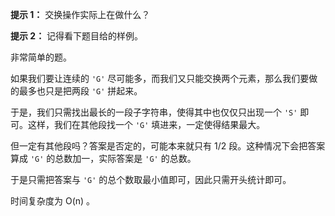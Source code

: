 **提示 1：** 交换操作实际上在做什么？

**提示 2：** 记得看下题目给的样例。

非常简单的题。

如果我们要让连续的 `'G'` 尽可能多，而我们又只能交换两个元素，那么我们要做的最多也只是把两段 `'G'` 拼起来。

于是，我们只需找出最长的一段子字符串，使得其中也仅仅只出现一个 `'S'` 即可。这样，我们在其他段找一个 `'G'` 填进来，一定使得结果最大。

但一定有其他段吗？答案是否定的，可能本来就只有 1/2 段。这种情况下会把答案算成 `'G'` 的总数加一，实际答案是 `'G'` 的总数。

于是只需把答案与 `'G'` 的总个数取最小值即可，因此只需开头统计即可。

时间复杂度为 O(n) 。